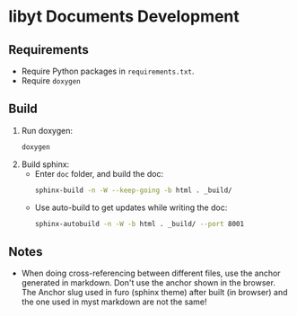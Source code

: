 # libyt Documents Development

## Requirements

- Require Python packages in `requirements.txt`.
- Require `doxygen`

## Build

1. Run doxygen:
   ```bash
   doxygen
   ```
2. Build sphinx:
   - Enter `doc` folder, and build the doc:
     ```bash
     sphinx-build -n -W --keep-going -b html . _build/
     ```
   - Use auto-build to get updates while writing the doc:
     ```bash
     sphinx-autobuild -n -W -b html . _build/ --port 8001
     ```

## Notes

- When doing cross-referencing between different files, use the anchor generated in markdown. Don't use the anchor shown
  in the browser. The Anchor slug used in furo (sphinx theme) after built (in browser) and the one used in myst markdown
  are not the same!